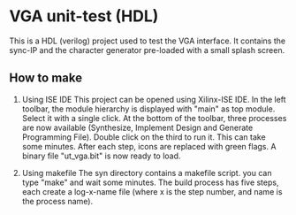 VGA unit-test (HDL)
===================

  This is a HDL (verilog) project used to test the VGA interface. It contains
the sync-IP and the character generator pre-loaded with a small splash screen.

How to make
-----------

1) Using ISE IDE
  This project can be opened using Xilinx-ISE IDE. In the left toolbar, the
module hierarchy is displayed with "main" as top module. Select it with a
single click. At the bottom of the toolbar, three processes are now available
(Synthesize, Implement Design and Generate Programming File). Double click on
the third to run it. This can take some minutes. After each step, icons are
replaced with green flags.
  A binary file "ut_vga.bit" is now ready to load.

2) Using makefile
  The syn directory contains a makefile script. you can type "make" and wait
some minutes. The build process has five steps, each create a log-x-name file
(where x is the step number, and name is the process name).
